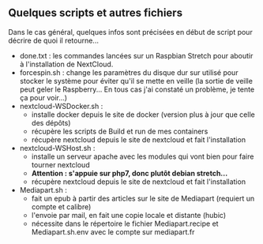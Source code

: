 ## Quelques scripts et autres fichiers ##
Dans le cas général, quelques infos sont précisées en début de script pour décrire de quoi il retourne...
* done.txt : les commandes lancées sur un Raspbian Stretch pour aboutir à l'installation de NextCloud.
* forcespin.sh : change les paramètres du disque dur sur utilisé pour stocker le système pour éviter qu'il se mette en veille (la sortie de veille peut geler le Raspberry... En tous cas j'ai constaté un problème, je tente ça pour voir...)
* nextcloud-WSDocker.sh :
    * installe docker depuis le site de docker (version plus à jour que celle des dépôts)
    * récupère les scripts de Build et run de mes containers
    * récupère nextcloud depuis le site de nextcloud et fait l'installation
* nextcloud-WSHost.sh : 
    * installe un serveur apache avec les modules qui vont bien pour faire tourner nextcloud
    * **Attention : s'appuie sur php7, donc plutôt debian stretch...**
    * récupère nextcloud depuis le site de nextcloud et fait l'installation
* Mediapart.sh : 
    * fait un epub à partir des articles sur le site de Mediapart (requiert un compte et calibre)
    * l'envoie par mail, en fait une copie locale et distante (hubic)
    * nécessite dans le répertoire le fichier Mediapart.recipe et Mediapart.sh.env avec le compte sur mediapart.fr
